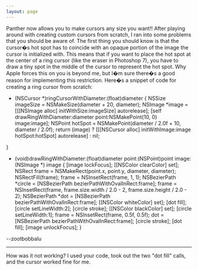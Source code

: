 ```yaml
---
layout: page
---
```





Panther now allows you to make cursors any size you want!! After playing around with creating custom cursors from scratch, I ran into some problems that you should be aware of. The first thing you should know is that the cursor�s hot spot has to coincide with an opaque portion of the image the cursor is initialized with. This means that if you want to place the hot spot at the center of a ring cursor (like the eraser in Photoshop 7), you have to draw a tiny spot in the middle of the cursor to represent the hot spot. Why Apple forces this on you is beyond me, but I�m sure there�s a good reason for implementing this restriction. Here�s a snippet of code for creating a ring cursor from scratch:

    
- (NSCursor *)ringCursorWithDiameter:(float)diameter {
    NSSize imageSize = NSMakeSize(diameter + 20, diameter);
    NSImage *image = [[[NSImage alloc] initWithSize:imageSize] autorelease];
    [self drawRingWithDiameter:diameter point:NSMakePoint(10, 0) image:image];
    NSPoint hotSpot = NSMakePoint(diameter / 2.0f + 10, diameter / 2.0f);
    return (image) ? [[[NSCursor alloc] initWithImage:image
                                                    hotSpot:hotSpot] autorelease] : nil;
                                
}

- (void)drawRingWithDiameter:(float)diameter point:(NSPoint)point image:(NSImage *) image {
    [image lockFocus];
    [[NSColor clearColor] set];
    NSRect frame = NSMakeRect(point.x, point.y, diameter, diameter);
    NSRectFill(frame);
    frame = NSInsetRect(frame, 1, 1);
    NSBezierPath *circle = [NSBezierPath bezierPathWithOvalInRect:frame];
    frame = NSInsetRect(frame, frame.size.width / 2.0 - 2, frame.size.height / 2.0 - 2); 
    NSBezierPath *dot = [NSBezierPath bezierPathWithOvalInRect:frame];
    [[NSColor whiteColor] set];
    [dot fill];
    [circle setLineWidth:2];
    [circle stroke];
    [[NSColor blackColor] set];
    [circle setLineWidth:1];
    frame = NSInsetRect(frame, 0.5f, 0.5f); 
    dot = [NSBezierPath bezierPathWithOvalInRect:frame];
    [circle stroke];
    [dot fill];
    [image unlockFocus];
}



--zootbobbalu

----

How was it not working?  I used your code, took out the two "dot fill" calls, and the cursor worked fine for me.
